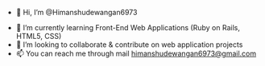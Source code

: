 - 👋 Hi, I’m @Himanshudewangan6973
<!---
- 👀 I’m interested in ...
--->
- 🌱 I’m currently learning Front-End Web Applications (Ruby on Rails, HTML5, CSS)
- 💞️ I’m looking to collaborate & contribute on web application projects
- 📫 You can reach me through mail himanshudewangan6973@gmail.com

<!---
Himanshudewangan6973/Himanshudewangan6973 is a ✨ special ✨ repository because its `README.md` (this file) appears on your GitHub profile.
You can click the Preview link to take a look at your changes.
--->
